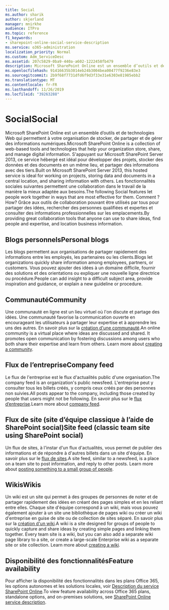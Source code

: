 ```yaml
---
title: Social
ms.author: sharik
author: skjerland
manager: mnirkhe
audience: ITPro
ms.topic: reference
f1_keywords:
- sharepoint-online-social-service-description
ms.service: o365-administration
localization_priority: Normal
ms.custom: Adm_ServiceDesc
ms.assetid: 207c5829-0ba9-440a-a602-1222458fb479
description: Microsoft SharePoint Online est un ensemble d’outils et de technologies Web qui permettent à votre organisation de stocker, de partager et de gérer des informations numériques. Basé sur Microsoft SharePoint Server 2013, ce service hébergé est idéal pour travailler sur des projets, stocker des données et des documents à un emplacement central et partager des informations avec d'autres utilisateurs.
ms.openlocfilehash: 91416635b3014eb24b3004bea00477f9236e83e3
ms.sourcegitcommit: 2b9f68f7731dfd6f9d3f33e31e6303e81985ebb2
ms.translationtype: MT
ms.contentlocale: fr-FR
ms.lasthandoff: 11/26/2019
ms.locfileid: "39263288"
---
```

# <a name="social"></a><span data-ttu-id="b94d5-104">Social</span><span class="sxs-lookup"><span data-stu-id="b94d5-104">Social</span></span>

<span data-ttu-id="b94d5-105">Microsoft SharePoint Online est un ensemble d’outils et de technologies Web qui permettent à votre organisation de stocker, de partager et de gérer des informations numériques.</span><span class="sxs-lookup"><span data-stu-id="b94d5-105">Microsoft SharePoint Online is a collection of web-based tools and technologies that help your organization store, share, and manage digital information.</span></span> <span data-ttu-id="b94d5-106">S'appuyant sur Microsoft SharePoint Server 2013, ce service hébergé est idéal pour développer des projets, stocker des données et des documents en un même lieu, et partager des informations avec des tiers.</span><span class="sxs-lookup"><span data-stu-id="b94d5-106">Built on Microsoft SharePoint Server 2013, this hosted service is ideal for working on projects, storing data and documents in a central location, and sharing information with others.</span></span> <span data-ttu-id="b94d5-107">Les fonctionnalités sociales suivantes permettent une collaboration dans le travail de la manière la mieux adaptée aux besoins.</span><span class="sxs-lookup"><span data-stu-id="b94d5-107">The following Social features let people work together in ways that are most effective for them.</span></span> <span data-ttu-id="b94d5-108">Comment ?</span><span class="sxs-lookup"><span data-stu-id="b94d5-108">How?</span></span> <span data-ttu-id="b94d5-109">Grâce aux outils de collaboration pouvant être utilisés par tous pour partager des idées, rechercher des personnes qualifiées et expertes et consulter des informations professionnelles sur les emplacements.</span><span class="sxs-lookup"><span data-stu-id="b94d5-109">By providing great collaboration tools that anyone can use to share ideas, find people and expertise, and location business information.</span></span> 
  
## <a name="personal-blogs"></a><span data-ttu-id="b94d5-110">Blogs personnels</span><span class="sxs-lookup"><span data-stu-id="b94d5-110">Personal blogs</span></span>

<span data-ttu-id="b94d5-111">Les blogs permettent aux organisations de partager rapidement des informations entre les employés, les partenaires ou les clients.</span><span class="sxs-lookup"><span data-stu-id="b94d5-111">Blogs let organizations quickly share information among employees, partners, or customers.</span></span> <span data-ttu-id="b94d5-112">Vous pouvez ajouter des idées à un domaine difficile, fournir des solutions et des orientations ou expliquer une nouvelle ligne directrice ou procédure.</span><span class="sxs-lookup"><span data-stu-id="b94d5-112">People can add insight to a difficult subject area, provide inspiration and guidance, or explain a new guideline or procedure.</span></span>
  
## <a name="community"></a><span data-ttu-id="b94d5-113">Communauté</span><span class="sxs-lookup"><span data-stu-id="b94d5-113">Community</span></span>

<span data-ttu-id="b94d5-p104">Une communauté en ligne est un lieu virtuel où l'on discute et partage des idées. Une communauté favorise la communication ouverte en encourageant les utilisateurs à partager leur expertise et à apprendre les uns des autres. En savoir plus sur la [création d'une communauté](https://go.microsoft.com/fwlink/p/?LinkId=271061).</span><span class="sxs-lookup"><span data-stu-id="b94d5-p104">An online community is a virtual place where ideas are discussed and shared. It promotes open communication by fostering discussions among users who both share their expertise and learn from others. Learn more about [creating a community](https://go.microsoft.com/fwlink/p/?LinkId=271061).</span></span>
  
## <a name="company-feed"></a><span data-ttu-id="b94d5-117">Flux de l’entreprise</span><span class="sxs-lookup"><span data-stu-id="b94d5-117">Company feed</span></span>

<span data-ttu-id="b94d5-118">Le flux de l'entreprise est le flux d'actualités public d'une organisation.</span><span class="sxs-lookup"><span data-stu-id="b94d5-118">The company feed is an organization's public newsfeed.</span></span> <span data-ttu-id="b94d5-119">L'entreprise peut y consulter tous les billets créés, y compris ceux créés par des personnes non suivies.</span><span class="sxs-lookup"><span data-stu-id="b94d5-119">All posts appear to the company, including those created by people that users might not be following.</span></span> <span data-ttu-id="b94d5-120">En savoir plus sur le [flux d’entreprise](https://support.office.com/article/D1A6A747-5789-498F-9DB5-C5692A9C9559).</span><span class="sxs-lookup"><span data-stu-id="b94d5-120">Learn more about [company feed](https://support.office.com/article/D1A6A747-5789-498F-9DB5-C5692A9C9559).</span></span>
  
## <a name="site-feed-classic-team-site-using-sharepoint-social"></a><span data-ttu-id="b94d5-121">Flux de site (site d’équipe classique à l’aide de SharePoint social)</span><span class="sxs-lookup"><span data-stu-id="b94d5-121">Site feed (classic team site using SharePoint social)</span></span>

<span data-ttu-id="b94d5-p106">Un flux de sites, à l'instar d'un flux d'actualités, vous permet de publier des informations et de répondre à d'autres billets dans un site d'équipe. En savoir plus sur le [flux de sites](https://go.microsoft.com/fwlink/p/?LinkId=271071).</span><span class="sxs-lookup"><span data-stu-id="b94d5-p106">A site feed, similar to a newsfeed, is a place on a team site to post information, and reply to other posts. Learn more about [posting something to a small group of people](https://go.microsoft.com/fwlink/p/?LinkId=271071).</span></span>
  
## <a name="wikis"></a><span data-ttu-id="b94d5-124">Wikis</span><span class="sxs-lookup"><span data-stu-id="b94d5-124">Wikis</span></span>

<span data-ttu-id="b94d5-p107">Un wiki est un site qui permet à des groupes de personnes de noter et de partager rapidement des idées en créant des pages simples et en les reliant entre elles. Chaque site d'équipe correspond à un wiki, mais vous pouvez également ajouter à un site une bibliothèque de pages wiki ou créer un wiki d'entreprise en guise de site ou de collection de sites séparé. En savoir plus sur la [création d'un wiki](https://go.microsoft.com/fwlink/p/?LinkId=271358).</span><span class="sxs-lookup"><span data-stu-id="b94d5-p107">A wiki is a site designed for groups of people to quickly capture and share ideas by creating simple pages and linking them together. Every team site is a wiki, but you can also add a separate wiki page library to a site, or create a large-scale Enterprise wiki as a separate site or site collection. Learn more about [creating a wiki](https://go.microsoft.com/fwlink/p/?LinkId=271358).</span></span>
  
## <a name="feature-availability"></a><span data-ttu-id="b94d5-128">Disponibilité des fonctionnalités</span><span class="sxs-lookup"><span data-stu-id="b94d5-128">Feature availability</span></span>

<span data-ttu-id="b94d5-129">Pour afficher la disponibilité des fonctionnalités dans les plans Office 365, les options autonomes et les solutions locales, voir [Description du service SharePoint Online](sharepoint-online-service-description.md).</span><span class="sxs-lookup"><span data-stu-id="b94d5-129">To view feature availability across Office 365 plans, standalone options, and on-premises solutions, see [SharePoint Online service description](sharepoint-online-service-description.md).</span></span>
